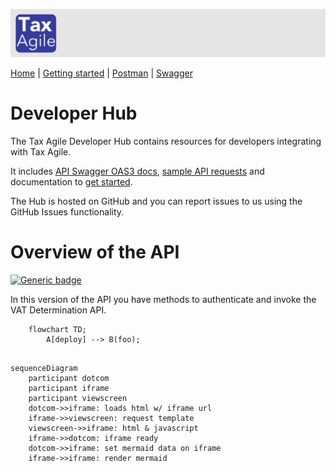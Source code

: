 <style>
th{ background-color: #343a98!important; color: #fff!important; }
</style> 

![Tax Agile Logo](docs/Tax-Agile-Short.png)

[Home](../README.md) \| [Getting started](docs/getting-started.md) \|  [Postman](docs/postman.md) \| [Swagger](docs/swagger/index.html)

# Developer Hub
The Tax Agile Developer Hub contains resources for developers integrating with Tax Agile. 

It includes [API Swagger OAS3 docs](docs/swagger/index.html), [sample API requests](docs/postman.md) and documentation to [get started](docs/getting-started.md).

The Hub is hosted on GitHub and you can report issues to us using the GitHub Issues functionality.

# Overview of the API
[![Generic badge](https://img.shields.io/badge/Version-v1.0.1-green.svg)](https://shields.io/)

In this version of the API you have methods to authenticate and invoke the VAT Determination API.

```mermaid
    flowchart TD;
        A[deploy] --> B(foo);
     
```


```mermaid
sequenceDiagram
    participant dotcom
    participant iframe
    participant viewscreen
    dotcom->>iframe: loads html w/ iframe url
    iframe->>viewscreen: request template
    viewscreen->>iframe: html & javascript
    iframe->>dotcom: iframe ready
    dotcom->>iframe: set mermaid data on iframe
    iframe->>iframe: render mermaid
```